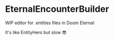 # EternalEncounterBuilder
WIP editor for .entities files in Doom Eternal

It's like EntityHero but slow 😎
